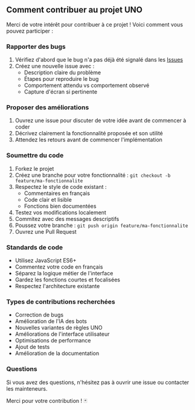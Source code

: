 ## Comment contribuer au projet UNO

Merci de votre intérêt pour contribuer à ce projet ! Voici comment vous pouvez participer :

### Rapporter des bugs

1. Vérifiez d'abord que le bug n'a pas déjà été signalé dans les [Issues](https://github.com/4Knimous/uno-prototype/issues)
2. Créez une nouvelle issue avec :
   - Description claire du problème
   - Étapes pour reproduire le bug
   - Comportement attendu vs comportement observé
   - Capture d'écran si pertinente

### Proposer des améliorations

1. Ouvrez une issue pour discuter de votre idée avant de commencer à coder
2. Décrivez clairement la fonctionnalité proposée et son utilité
3. Attendez les retours avant de commencer l'implémentation

### Soumettre du code

1. Forkez le projet
2. Créez une branche pour votre fonctionnalité : `git checkout -b feature/ma-fonctionnalite`
3. Respectez le style de code existant :
   - Commentaires en français
   - Code clair et lisible
   - Fonctions bien documentées
4. Testez vos modifications localement
5. Commitez avec des messages descriptifs
6. Poussez votre branche : `git push origin feature/ma-fonctionnalite`
7. Ouvrez une Pull Request

### Standards de code

- Utilisez JavaScript ES6+
- Commentez votre code en français
- Séparez la logique métier de l'interface
- Gardez les fonctions courtes et focalisées
- Respectez l'architecture existante

### Types de contributions recherchées

- Correction de bugs
- Amélioration de l'IA des bots
- Nouvelles variantes de règles UNO
- Améliorations de l'interface utilisateur
- Optimisations de performance
- Ajout de tests
- Amélioration de la documentation

### Questions

Si vous avez des questions, n'hésitez pas à ouvrir une issue ou contacter les mainteneurs.

Merci pour votre contribution ! 🃏
